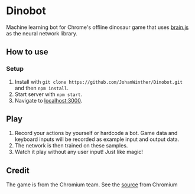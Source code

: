 # Dinobot

Machine learning bot for Chrome's offline dinosaur game that uses [brain.js](https://github.com/BrainJS/brain.js) as the neural network library.

## How to use
### Setup
1. Install with `git clone https://github.com/JohanWinther/Dinobot.git` and then `npm install`.
2. Start server with `npm start`.
3. Navigate to [localhost:3000](http://localhost:3000).

## Play
1. Record your actions by yourself or hardcode a bot. Game data and keyboard inputs will be recorded as example input and output data.
2. The network is then trained on these samples.
3. Watch it play without any user input! Just like magic!

## Credit
The game is from the Chromium team.
See the [source](https://cs.chromium.org/chromium/src/components/neterror/resources/offline.js?q=t-rex+package:%5Echromium$&dr=C&l=7) from Chromium
